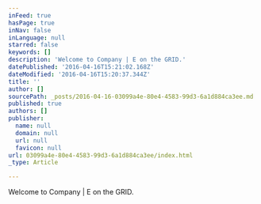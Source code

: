 ```yaml
---
inFeed: true
hasPage: true
inNav: false
inLanguage: null
starred: false
keywords: []
description: 'Welcome to Company | E on the GRID.'
datePublished: '2016-04-16T15:21:02.168Z'
dateModified: '2016-04-16T15:20:37.344Z'
title: ''
author: []
sourcePath: _posts/2016-04-16-03099a4e-80e4-4583-99d3-6a1d884ca3ee.md
published: true
authors: []
publisher:
  name: null
  domain: null
  url: null
  favicon: null
url: 03099a4e-80e4-4583-99d3-6a1d884ca3ee/index.html
_type: Article

---
```

Welcome to Company | E on the GRID.
